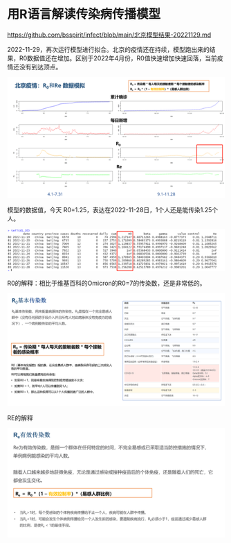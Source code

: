 # 用R语言解读传染病传播模型

<https://github.com/bsspirit/infect/blob/main/北京模型结果-20221129.md>

2022-11-29，再次运行模型进行拟合。北京的疫情还在持续，模型跑出来的结果，R0数据值还在增加。区别于2022年4月份，R0值快速增加快速回落，当前疫情还没有到达顶点。

![](./image/20221129-01.png)

模型的数据值，今天 R0=1.25，表达在2022-11-28日，1个人还是能传染1.25个人。

![](./image/20221129-02.png)

R0的解释：相比于维基百科的Omicron的R0=7的传染数，还是非常低的。

![](./image/20221129-03.png)

RE的解释

![](./image/20221129-04.png)

